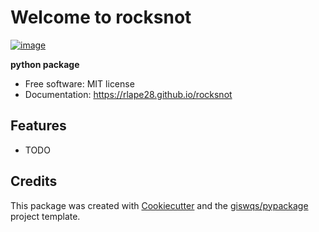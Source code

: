 # Welcome to rocksnot


[![image](https://img.shields.io/pypi/v/rocksnot.svg)](https://pypi.python.org/pypi/rocksnot)


**python package**


-   Free software: MIT license
-   Documentation: <https://rlape28.github.io/rocksnot>
    

## Features

-   TODO

## Credits

This package was created with [Cookiecutter](https://github.com/cookiecutter/cookiecutter) and the [giswqs/pypackage](https://github.com/giswqs/pypackage) project template.
